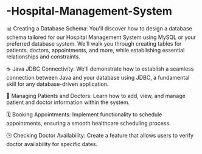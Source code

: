 ﻿# -Hospital-Management-System

 📊 Creating a Database Schema: You'll discover how to design a database schema tailored for our Hospital Management System using MySQL or your preferred database system. We'll walk you through creating tables for patients, doctors, appointments, and more, while establishing essential relationships and constraints.

☕ Java JDBC Connectivity: We'll demonstrate how to establish a seamless connection between Java and your database using JDBC, a fundamental skill for any database-driven application.

🏥 Managing Patients and Doctors: Learn how to add, view, and manage patient and doctor information within the system.

🗓 Booking Appointments: Implement functionality to schedule appointments, ensuring a smooth healthcare scheduling process.

🕒 Checking Doctor Availability: Create a feature that allows users to verify doctor availability for specific dates.
